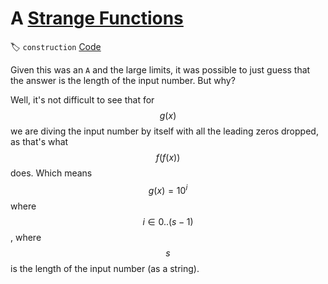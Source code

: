 # **A** [Strange Functions](https://codeforces.com/contest/1455/problem/A)

🏷 `construction` [Code](https://github.com/akoprow/competetive-programming/blob/master/src/codeforces/edu/edu99/1455a-strange-functions.kt)

Given this was an `A` and the large limits, it was possible to just guess that the answer is the length of the input number.  But why?

Well, it's not difficult to see that for $$g(x)$$ we are diving the input number by itself with all the leading zeros dropped, as that's what $$f(f(x))$$ does.  Which means $$g(x) = 10^i$$ where $$i \in 0 .. (s-1)$$, where $$s$$ is the length of the input number (as a string).
